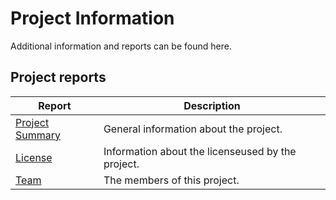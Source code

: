 # Project Information

Additional information and reports can be found here.

## Project reports

| Report                            | Description                                       |
|-----------------------------------|---------------------------------------------------|
| [Project Summary](./summary.html) | General information about the project.            |
| [License](./licenses.html)        | Information about the licenseused by the project. |
| [Team](./team.html)               | The members of this project.                      |
